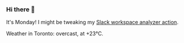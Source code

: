 ### Hi there :wave:

It's Monday! I might be tweaking my [Slack workspace analyzer action](https://github.com/bewuethr/slack-analyzer).

Weather in Toronto: overcast, at +23°C.
